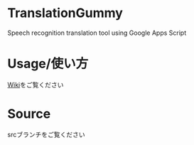 # TranslationGummy
Speech recognition translation tool using Google Apps Script
  
# Usage/使い方
[Wiki](https://github.com/Charahiro-tan/TranslationGummy/wiki)をご覧ください
  
# Source
srcブランチをご覧ください
